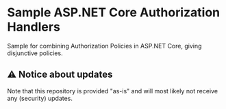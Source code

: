 # Sample ASP.NET Core Authorization Handlers

Sample for combining Authorization Policies in ASP.NET Core, giving disjunctive policies.

## ⚠️ Notice about updates

Note that this repository is provided "as-is" and will most likely not receive any (security) updates.
